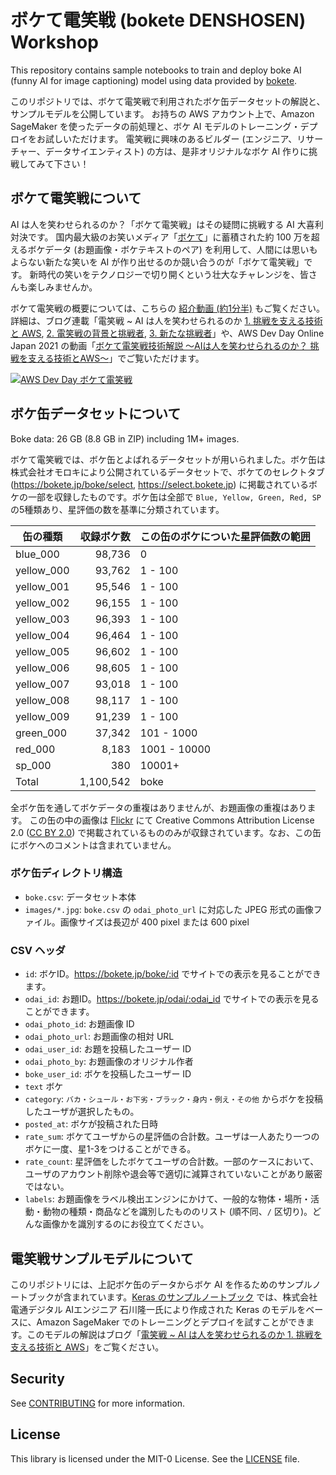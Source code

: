 # ボケて電笑戦 (bokete DENSHOSEN) Workshop
This repository contains sample notebooks to train and deploy boke AI (funny AI for image captioning) model using data provided by [bokete](https://bokete.jp/). 

このリポジトリでは、ボケて電笑戦で利用されたボケ缶データセットの解説と、サンプルモデルを公開しています。
お持ちの AWS アカウント上で、Amazon SageMaker を使ったデータの前処理と、ボケ AI モデルのトレーニング・デプロイをお試しいただけます。
電笑戦に興味のあるビルダー (エンジニア、リサーチャー、データサイエンティスト) の方は、是非オリジナルなボケ AI 作りに挑戦してみて下さい！

## ボケて電笑戦について

AI は人を笑わせられるのか？「ボケて電笑戦」はその疑問に挑戦する AI 大喜利対決です。
国内最大級のお笑いメディア「[ボケて](https://bokete.jp/)」に蓄積された約 100 万を超えるボケデータ (お題画像・ボケテキストのペア) を利用して、人間には思いもよらない新たな笑いを AI が作り出せるのか競い合うのが「ボケて電笑戦」です。
新時代の笑いをテクノロジーで切り開くという壮大なチャレンジを、皆さんも楽しみませんか。

ボケて電笑戦の概要については、こちらの [紹介動画 (約1分半)](https://www.youtube.com/watch?v=u9Yt6j1tq4s) もご覧ください。詳細は、ブログ連載「電笑戦 ~ AI は人を笑わせられるのか 
[1. 挑戦を支える技術と AWS](https://aws.amazon.com/jp/builders-flash/202006/bokete/), 
[2. 電笑戦の背景と挑戦者](https://aws.amazon.com/jp/builders-flash/202007/bokete-2/), 
[3. 新たな挑戦者](https://aws.amazon.com/jp/builders-flash/202008/bokete-3/)」や、AWS Dev Day Online Japan 2021 の動画「[ボケて電笑戦技術解説 ～AIは人を笑わせられるのか？ 挑戦を支える技術とAWS～](https://www.youtube.com/watch?v=ZD9a2m5cu8o)」でご覧いただけます。

[![AWS Dev Day ボケて電笑戦](https://img.youtube.com/vi/u9Yt6j1tq4s/0.jpg)](https://www.youtube.com/watch?v=u9Yt6j1tq4s)

## ボケ缶データセットについて
Boke data: 26 GB (8.8 GB in ZIP) including 1M+ images. 

ボケて電笑戦では、ボケ缶とよばれるデータセットが用いられました。ボケ缶は株式会社オモロキにより公開されているデータセットで、ボケてのセレクトタブ (https://bokete.jp/boke/select, https://select.bokete.jp) に掲載されているボケの一部を収録したものです。ボケ缶は全部で `Blue, Yellow, Green, Red, SP` の5種類あり、星評価の数を基準に分類されています。

| 缶の種類 | 収録ボケ数 | この缶のボケについた星評価数の範囲 |
| ---- | ----: | ---- |
| blue_000 | 98,736 | 0 |
| yellow_000 | 93,762 | 1 - 100 |
| yellow_001 | 95,546 | 1 - 100 |
| yellow_002 | 96,155 | 1 - 100 |
| yellow_003 | 96,393 | 1 - 100 |
| yellow_004 | 96,464 | 1 - 100 |
| yellow_005 | 96,602 | 1 - 100 |
| yellow_006 | 98,605 | 1 - 100 |
| yellow_007 | 93,018 | 1 - 100 |
| yellow_008 | 98,117 | 1 - 100 |
| yellow_009 | 91,239 | 1 - 100 |
| green_000 | 37,342 | 101 - 1000 |
| red_000 | 8,183 | 1001 - 10000 |
| sp_000 | 380 | 10001+ |
| Total | 1,100,542 | boke |

全ボケ缶を通してボケデータの重複はありませんが、お題画像の重複はあります。
この缶の中の画像は [Flickr](https://www.flickr.com) にて Creative Commons Attribution License 2.0 ([CC BY 2.0](https://creativecommons.org/licenses/by/2.0/)) で掲載されているもののみが収録されています。なお、この缶にボケへのコメントは含まれていません。

### ボケ缶ディレクトリ構造
- `boke.csv`: データセット本体
- `images/*.jpg`: `boke.csv` の `odai_photo_url` に対応した JPEG 形式の画像ファイル。画像サイズは長辺が 400 pixel または 600 pixel 

### CSV ヘッダ
- `id`: ボケID。https://bokete.jp/boke/:id でサイトでの表示を見ることができます。
- `odai_id`: お題ID。https://bokete.jp/odai/:odai_id でサイトでの表示を見ることができます。
- `odai_photo_id`: お題画像 ID
- `odai_photo_url`: お題画像の相対 URL
- `odai_user_id`: お題を投稿したユーザー ID
- `odai_photo_by`: お題画像のオリジナル作者
- `boke_user_id`: ボケを投稿したユーザー ID
- `text` ボケ
- `category`: `バカ・シュール・お下劣・ブラック・身内・例え・その他` からボケを投稿したユーザが選択したもの。
- `posted_at`: ボケが投稿された日時
- `rate_sum`: ボケてユーザからの星評価の合計数。ユーザは一人あたり一つのボケに一度、星1-3をつけることができる。
- `rate_count`: 星評価をしたボケてユーザの合計数。一部のケースにおいて、ユーザのアカウント削除や退会等で適切に減算されていないことがあり厳密ではない。
- `labels`: お題画像をラベル検出エンジンにかけて、一般的な物体・場所・活動・動物の種類・商品などを識別したもののリスト (順不同、`/` 区切り)。どんな画像かを識別するのにお役立てください。

## 電笑戦サンプルモデルについて
このリポジトリには、上記ボケ缶のデータからボケ AI を作るためのサンプルノートブックが含まれています。[Keras のサンプルノートブック](notebook/bokete_keras_on_sagemaker.ipynb) では、株式会社電通デジタル AIエンジニア 石川隆一氏により作成された Keras のモデルをベースに、Amazon SageMaker でのトレーニングとデプロイを試すことができます。このモデルの解説はブログ「[電笑戦 ~ AI は人を笑わせられるのか 1. 挑戦を支える技術と AWS](https://aws.amazon.com/jp/builders-flash/202006/bokete/)」をご覧ください。

## Security

See [CONTRIBUTING](CONTRIBUTING.md#security-issue-notifications) for more information.

## License

This library is licensed under the MIT-0 License. See the [LICENSE](LICENSE)
file.


